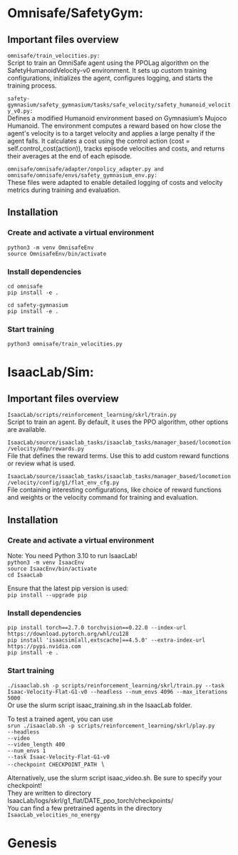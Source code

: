 # Omnisafe/SafetyGym:

## Important files overview
```omnisafe/train_velocities.py:``` \
Script to train an OmniSafe agent using the PPOLag algorithm on the SafetyHumanoidVelocity-v0 environment. It sets up custom training configurations, initializes the agent, configures logging, and starts the training process.

```safety-gymnasium/safety_gymnasium/tasks/safe_velocity/safety_humanoid_velocity_v0.py:``` \
Defines a modified Humanoid environment based on Gymnasium’s Mujoco Humanoid. The environment computes a reward based on how close the agent's velocity is to a target velocity and applies a large penalty if the agent falls. It calculates a cost using the control action (cost = self.control_cost(action)), tracks episode velocities and costs, and returns their averages at the end of each episode.

```omnisafe/omnisafe/adapter/onpolicy_adapter.py and omnisafe/omnisafe/envs/safety_gymnasium_env.py:``` \
These files were adapted to enable detailed logging of costs and velocity metrics during training and evaluation.

## Installation
### Create and activate a virtual environment
```python3 -m venv OmnisafeEnv``` \
```source OmnisafeEnv/bin/activate```

### Install dependencies
```cd omnisafe``` \
```pip install -e .```

```cd safety-gymnasium``` \
```pip install -e .```

### Start training
```python3 omnisafe/train_velocities.py```

# IsaacLab/Sim:

## Important files overview
```IsaacLab/scripts/reinforcement_learning/skrl/train.py``` \
Script to train an agent. By default, it uses the PPO algorithm, other options are available.

```IsaacLab/source/isaaclab_tasks/isaaclab_tasks/manager_based/locomotion/velocity/mdp/rewards.py``` \
File that defines the reward terms. Use this to add custom reward functions or review what is used.

```IsaacLab/source/isaaclab_tasks/isaaclab_tasks/manager_based/locomotion/velocity/config/g1/flat_env_cfg.py``` \
File containing interesting configurations, like choice of reward functions and weights or the velocity command for training and evaluation.

## Installation
### Create and activate a virtual environment

Note: You need Python 3.10 to run IsaacLab! \
```python3 -m venv IsaacEnv``` \
```source IsaacEnv/bin/activate``` \
```cd IsaacLab```

Ensure that the latest pip version is used: \
```pip install --upgrade pip```

### Install dependencies
```pip install torch==2.7.0 torchvision==0.22.0 --index-url https://download.pytorch.org/whl/cu128``` \
```pip install 'isaacsim[all,extscache]==4.5.0' --extra-index-url https://pypi.nvidia.com``` \
```pip install -e .```

### Start training
```./isaaclab.sh -p scripts/reinforcement_learning/skrl/train.py --task Isaac-Velocity-Flat-G1-v0 --headless --num_envs 4096 --max_iterations 5000``` \
Or use the slurm script isaac_training.sh in the IsaacLab folder.

To test a trained agent, you can use \
```srun ./isaaclab.sh -p scripts/reinforcement_learning/skrl/play.py ``` \
```--headless``` \
```--video``` \
```--video_length 400``` \
```--num_envs 1``` \
```--task Isaac-Velocity-Flat-G1-v0``` \
```--checkpoint CHECKPOINT_PATH ``` \

Alternatively, use the slurm script isaac_video.sh. Be sure to specify your checkpoint! \
They are written to directory IsaacLab/logs/skrl/g1_flat/DATE_ppo_torch/checkpoints/ \
You can find a few pretrained agents in the directory ```IsaacLab_velocities_no_energy```

# Genesis
